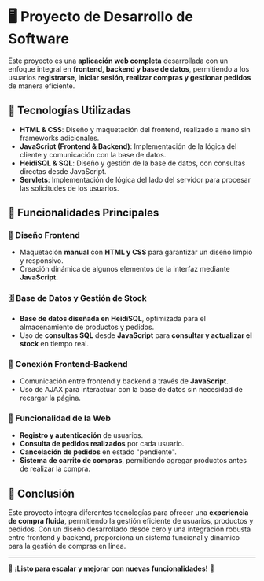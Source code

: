 # 🖥️ Proyecto de Desarrollo de Software

Este proyecto es una **aplicación web completa** desarrollada con un enfoque integral en **frontend, backend y base de datos**, permitiendo a los usuarios **registrarse, iniciar sesión, realizar compras y gestionar pedidos** de manera eficiente.

## 🚀 Tecnologías Utilizadas

- **HTML & CSS**: Diseño y maquetación del frontend, realizado a mano sin frameworks adicionales.
- **JavaScript (Frontend & Backend)**: Implementación de la lógica del cliente y comunicación con la base de datos.
- **HeidiSQL & SQL**: Diseño y gestión de la base de datos, con consultas directas desde JavaScript.
- **Servlets**: Implementación de lógica del lado del servidor para procesar las solicitudes de los usuarios.

## 🔹 Funcionalidades Principales

### 🎨 Diseño Frontend
- Maquetación **manual** con **HTML y CSS** para garantizar un diseño limpio y responsivo.
- Creación dinámica de algunos elementos de la interfaz mediante **JavaScript**.

### 🗄️ Base de Datos y Gestión de Stock
- **Base de datos diseñada en HeidiSQL**, optimizada para el almacenamiento de productos y pedidos.
- Uso de **consultas SQL** desde **JavaScript** para **consultar y actualizar el stock** en tiempo real.

### 🔄 Conexión Frontend-Backend
- Comunicación entre frontend y backend a través de **JavaScript**.
- Uso de AJAX para interactuar con la base de datos sin necesidad de recargar la página.

### 🛒 Funcionalidad de la Web
- **Registro y autenticación** de usuarios.
- **Consulta de pedidos realizados** por cada usuario.
- **Cancelación de pedidos** en estado "pendiente".
- **Sistema de carrito de compras**, permitiendo agregar productos antes de realizar la compra.

## 📌 Conclusión
Este proyecto integra diferentes tecnologías para ofrecer una **experiencia de compra fluida**, permitiendo la gestión eficiente de usuarios, productos y pedidos. Con un diseño desarrollado desde cero y una integración robusta entre frontend y backend, proporciona un sistema funcional y dinámico para la gestión de compras en línea.

---
📌 **¡Listo para escalar y mejorar con nuevas funcionalidades!** 🚀
